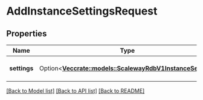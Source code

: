# AddInstanceSettingsRequest

## Properties

Name | Type | Description | Notes
------------ | ------------- | ------------- | -------------
**settings** | Option<[**Vec<crate::models::ScalewayRdbV1InstanceSetting>**](scaleway.rdb.v1.InstanceSetting.md)> | Settings to add on the instance | [optional]

[[Back to Model list]](../README.md#documentation-for-models) [[Back to API list]](../README.md#documentation-for-api-endpoints) [[Back to README]](../README.md)


